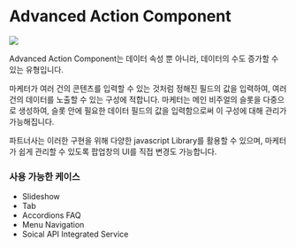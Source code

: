 # Advanced Action Component

![](https://lh3.googleusercontent.com/\_5PVskaJIqKxddsGViPLWhEaqV3mV3osiqAQeprHPC0VeLHNwItyExncG-6tQmq\_\_T0qisUp5m\_VNXgRoGEVSt-CS4COZHBInti8BoqP-9pFvlwvisXpODkaA3dC63WERB0Zmq0u)

Advanced Action Component는 데이터 속성 뿐 아니라, 데이터의 수도 증가할 수 있는 유형입니다.

마케터가 여러 건의 콘텐츠를 입력할 수 있는 것처럼 정해진 필드의 값을 입력하여, 여러 건의 데이터를 노출할 수 있는 구성에 적합니다.  마케터는  메인 비주얼의 슬롯을 다중으로 생성하여, 슬롯 안에 필요한 데이터 필드의 값을 입력함으로써 이 구성에 대해 관리가 가능해집니다.&#x20;

파트너사는 이러한 구현을 위해 다양한 javascript Library를 활용할 수 있으며, 마케터가 쉽게 관리할 수 있도록 팝업창의 UI를 직접 변경도 가능합니다.



### 사용 가능한 케이스

* Slideshow&#x20;
* Tab&#x20;
* Accordions FAQ&#x20;
* Menu Navigation
* Soical API Integrated Service
